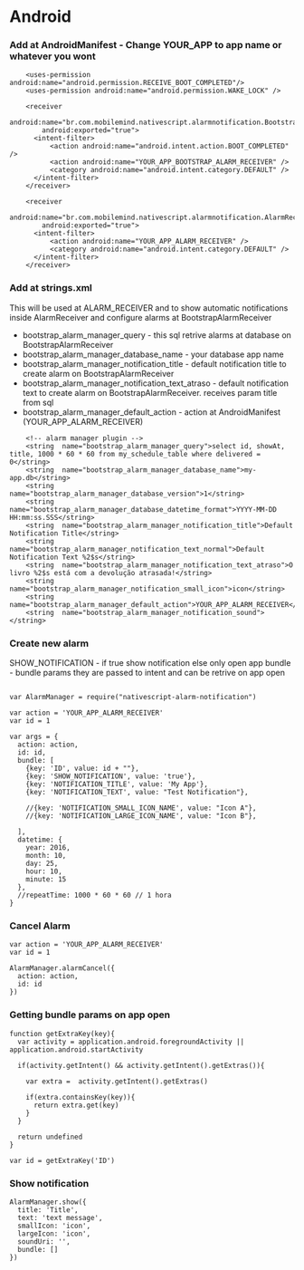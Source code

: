 # Android

### Add at AndroidManifest - Change YOUR_APP to app name or whatever you wont

```
    <uses-permission android:name="android.permission.RECEIVE_BOOT_COMPLETED"/>  
    <uses-permission android:name="android.permission.WAKE_LOCK" />   

    <receiver
        android:name="br.com.mobilemind.nativescript.alarmnotification.BootstrapAlarmReceiver"      
        android:exported="true">
      <intent-filter>
          <action android:name="android.intent.action.BOOT_COMPLETED" />
          <action android:name="YOUR_APP_BOOTSTRAP_ALARM_RECEIVER" />
          <category android:name="android.intent.category.DEFAULT" />
      </intent-filter>
    </receiver>

    <receiver
        android:name="br.com.mobilemind.nativescript.alarmnotification.AlarmReceiver"
        android:exported="true">
      <intent-filter>
          <action android:name="YOUR_APP_ALARM_RECEIVER" />
          <category android:name="android.intent.category.DEFAULT" />
      </intent-filter>
    </receiver>    
```

### Add at strings.xml

This will be used at ALARM_RECEIVER and to show automatic notifications inside AlarmReceiver and configure alarms at BootstrapAlarmReceiver

* bootstrap_alarm_manager_query - this sql retrive alarms at database on BootstrapAlarmReceiver
* bootstrap_alarm_manager_database_name - your database app name
* bootstrap_alarm_manager_notification_title - default notification title to create alarm on BootstrapAlarmReceiver
* bootstrap_alarm_manager_notification_text_atraso - default notification text to create alarm on BootstrapAlarmReceiver. receives param title from sql
* bootstrap_alarm_manager_default_action - action at AndroidManifest (YOUR_APP_ALARM_RECEIVER)

```
    <!-- alarm manager plugin -->
    <string  name="bootstrap_alarm_manager_query">select id, showAt, title, 1000 * 60 * 60 from my_schedule_table where delivered = 0</string>
    <string  name="bootstrap_alarm_manager_database_name">my-app.db</string>
    <string  name="bootstrap_alarm_manager_database_version">1</string>
    <string  name="bootstrap_alarm_manager_database_datetime_format">YYYY-MM-DD HH:mm:ss.SSS</string>
    <string  name="bootstrap_alarm_manager_notification_title">Default Notification Title</string>
    <string  name="bootstrap_alarm_manager_notification_text_normal">Default Notification Text %2$s</string>
    <string  name="bootstrap_alarm_manager_notification_text_atraso">O livro %2$s está com a devolução atrasada!</string>    
    <string  name="bootstrap_alarm_manager_notification_small_icon">icon</string> 
    <string  name="bootstrap_alarm_manager_default_action">YOUR_APP_ALARM_RECEIVER</string> 
    <string  name="bootstrap_alarm_manager_notification_sound"></string>  
```

### Create new alarm

SHOW_NOTIFICATION - if true show notification else only open app
bundle - bundle params they are passed to intent and can be retrive on app open

```

var AlarmManager = require("nativescript-alarm-notification")

var action = 'YOUR_APP_ALARM_RECEIVER'
var id = 1

var args = {
  action: action,   
  id: id,   
  bundle: [
    {key: 'ID', value: id + ""},
    {key: 'SHOW_NOTIFICATION', value: 'true'},
    {key: 'NOTIFICATION_TITLE', value: 'My App'},
    {key: 'NOTIFICATION_TEXT', value: "Test Notification"},
    
    //{key: 'NOTIFICATION_SMALL_ICON_NAME', value: "Icon A"},
    //{key: 'NOTIFICATION_LARGE_ICON_NAME', value: "Icon B"},
    
  ],
  datetime: {
    year: 2016, 
    month: 10, 
    day: 25, 
    hour: 10, 
    minute: 15
  },
  //repeatTime: 1000 * 60 * 60 // 1 hora
}    

```

### Cancel Alarm

```
var action = 'YOUR_APP_ALARM_RECEIVER'
var id = 1

AlarmManager.alarmCancel({
  action: action,   
  id: id
})
```

### Getting bundle params on app open

```
function getExtraKey(key){
  var activity = application.android.foregroundActivity || application.android.startActivity  

  if(activity.getIntent() && activity.getIntent().getExtras()){

    var extra =  activity.getIntent().getExtras()

    if(extra.containsKey(key)){
      return extra.get(key)
    }
  }

  return undefined    
}

var id = getExtraKey('ID')

```

### Show notification

```
AlarmManager.show({  
  title: 'Title',
  text: 'text message',
  smallIcon: 'icon',
  largeIcon: 'icon',
  soundUri: '',
  bundle: []
})

```
